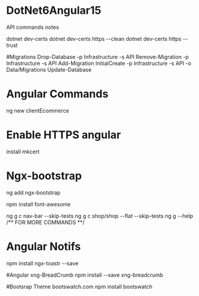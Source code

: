 # DotNet6Angular15

API commands notes

dotnet dev-certs
dotnet dev-certs https --clean
dotnet dev-certs https --trust

#Migrations
Drop-Database -p Infrastructure -s API
Remove-Migration -p Infrastructure -s API
Add-Migration InitialCreate -p Infrastructure -s API -o Data/Migrations
Update-Database


# Angular Commands
ng new clientEcommerce

# Enable HTTPS angular
install mkcert

# Ngx-bootstrap
ng add ngx-bootstrap

npm install font-awesome

ng g c nav-bar --skip-tests
ng g c shop/shop --flat --skip-tests
ng g --help /** FOR MORE COMMANDS **/

# Angular Notifs
npm install ngx-toastr --save

#Angular xng-BreadCrumb
npm install --save xng-breadcrumb

#Bootsrap Theme
bootswatch.com
npm install bootswatch
